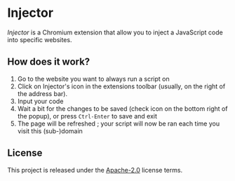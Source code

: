 # Injector

_Injector_ is a Chromium extension that allow you to inject a JavaScript code into specific websites.

## How does it work?

1. Go to the website you want to always run a script on
2. Click on Injector's icon in the extensions toolbar (usually, on the right of the address bar).
3. Input your code
4. Wait a bit for the changes to be saved (check icon on the bottom right of the popup), or press `Ctrl-Enter` to save and exit
5. The page will be refreshed ; your script will now be ran each time you visit this (sub-)domain

## License

This project is released under the [Apache-2.0](LICENSE.md) license terms.
